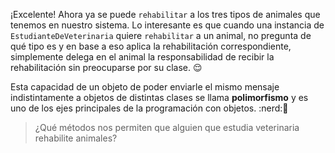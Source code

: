 ¡Excelente! Ahora ya se puede `rehabilitar` a los tres tipos de animales que tenemos en nuestro sistema. Lo interesante es que cuando una instancia de `EstudianteDeVeterinaria` quiere `rehabilitar` a un animal, no pregunta de qué tipo es y en base a eso aplica la rehabilitación correspondiente, simplemente delega en el animal la responsabilidad de recibir la rehabilitación sin preocuparse por su clase. :relieved:

Esta capacidad de un objeto de poder enviarle el mismo mensaje indistintamente a objetos de distintas clases se llama **polimorfismo** y es uno de los ejes principales de la programación con objetos. :nerd::exploding_head:

> ¿Qué métodos nos permiten que alguien que estudia veterinaria rehabilite animales?